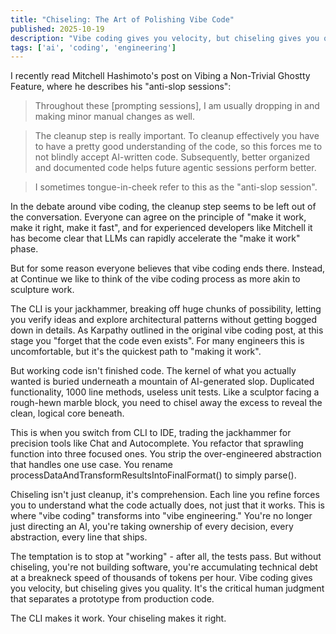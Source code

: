 ```yaml
---
title: "Chiseling: The Art of Polishing Vibe Code"
published: 2025-10-19
description: "Vibe coding gives you velocity, but chiseling gives you quality. It's the critical human judgment that separates a prototype from production code."
tags: ['ai', 'coding', 'engineering']
---
```


I recently read Mitchell Hashimoto's post on Vibing a Non-Trivial Ghostty Feature, where he describes his "anti-slop sessions":

> Throughout these [prompting sessions], I am usually dropping in and making minor manual changes as well.

> The cleanup step is really important. To cleanup effectively you have to have a pretty good understanding of the code, so this forces me to not blindly accept AI-written code. Subsequently, better organized and documented code helps future agentic sessions perform better.

> I sometimes tongue-in-cheek refer to this as the "anti-slop session".

In the debate around vibe coding, the cleanup step seems to be left out of the conversation. Everyone can agree on the principle of "make it work, make it right, make it fast", and for experienced developers like Mitchell it has become clear that LLMs can rapidly accelerate the "make it work" phase.

But for some reason everyone believes that vibe coding ends there. Instead, at Continue we like to think of the vibe coding process as more akin to sculpture work.

The CLI is your jackhammer, breaking off huge chunks of possibility, letting you verify ideas and explore architectural patterns without getting bogged down in details. As Karpathy outlined in the original vibe coding post, at this stage you "forget that the code even exists". For many engineers this is uncomfortable, but it's the quickest path to "making it work".

But working code isn't finished code. The kernel of what you actually wanted is buried underneath a mountain of AI-generated slop. Duplicated functionality, 1000 line methods, useless unit tests. Like a sculptor facing a rough-hewn marble block, you need to chisel away the excess to reveal the clean, logical core beneath.

This is when you switch from CLI to IDE, trading the jackhammer for precision tools like Chat and Autocomplete. You refactor that sprawling function into three focused ones. You strip the over-engineered abstraction that handles one use case. You rename processDataAndTransformResultsIntoFinalFormat() to simply parse().

Chiseling isn't just cleanup, it's comprehension. Each line you refine forces you to understand what the code actually does, not just that it works. This is where "vibe coding" transforms into "vibe engineering." You're no longer just directing an AI, you're taking ownership of every decision, every abstraction, every line that ships.

The temptation is to stop at "working" - after all, the tests pass. But without chiseling, you're not building software, you're accumulating technical debt at a breakneck speed of thousands of tokens per hour. Vibe coding gives you velocity, but chiseling gives you quality. It's the critical human judgment that separates a prototype from production code.

The CLI makes it work. Your chiseling makes it right.
